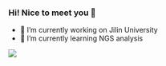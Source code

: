 ### Hi! Nice to meet you 👋

- 🔭 I’m currently working on Jilin University
- 🌱 I’m currently learning NGS analysis


<img  src="https://github-readme-stats.vercel.app/api/<CARD_TYPE>/?username=<Crazzy-Rabbit>&theme=<radical>" />

<!--
**Crazzy-Rabbit/Crazzy-Rabbit** is a ✨ _special_ ✨ repository because its `README.md` (this file) appears on your GitHub profile.

Here are some ideas to get you started:

- 🔭 I’m currently working on Jilin University
- 🌱 I’m currently learning NGS analysis
- 👯 I’m looking to collaborate on ...
- 🤔 I’m looking for help with ...
- 💬 Ask me about ...
- 📫 How to reach me: ...
- 😄 Pronouns: ...
- ⚡ Fun fact: ...

-->
